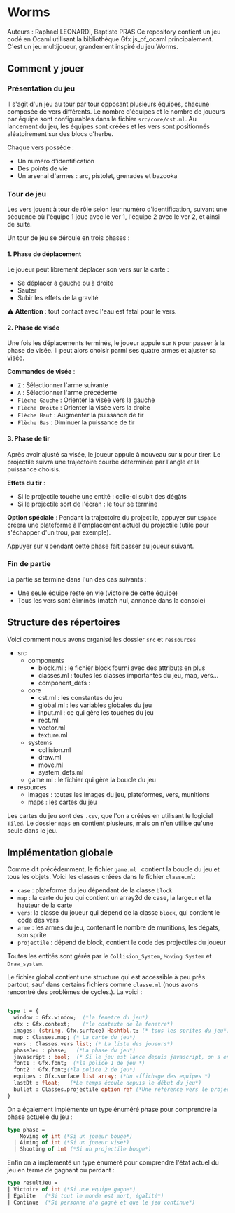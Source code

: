 # Worms

Auteurs : Raphael LEONARDI, Baptiste PRAS
Ce repository contient un jeu codé en Ocaml utilisant la bibliothèque Gfx js_of_ocaml principalement.
C'est un jeu multijoueur, grandement inspiré du jeu Worms.
## Comment y jouer

### Présentation du jeu

Il s'agit d'un jeu au tour par tour opposant plusieurs équipes, chacune composée de vers différents. Le nombre d'équipes et le nombre de joueurs par équipe sont configurables dans le fichier `src/core/cst.ml`. Au lancement du jeu, les équipes sont créées et les vers sont positionnés aléatoirement sur des blocs d'herbe.

Chaque vers possède :
- Un numéro d'identification
- Des points de vie
- Un arsenal d'armes : arc, pistolet, grenades et bazooka

### Tour de jeu

Les vers jouent à tour de rôle selon leur numéro d'identification, suivant une séquence où l'équipe 1 joue avec le ver 1, l'équipe 2 avec le ver 2, et ainsi de suite.

Un tour de jeu se déroule en trois phases :

#### 1. Phase de déplacement

Le joueur peut librement déplacer son vers sur la carte :
- Se déplacer à gauche ou à droite
- Sauter
- Subir les effets de la gravité

⚠️ **Attention** : tout contact avec l'eau est fatal pour le vers.

#### 2. Phase de visée

Une fois les déplacements terminés, le joueur appuie sur `N` pour passer à la phase de visée. Il peut alors choisir parmi ses quatre armes et ajuster sa visée.

**Commandes de visée** :
- `Z` : Sélectionner l'arme suivante
- `A` : Sélectionner l'arme précédente
- `Flèche Gauche` : Orienter la visée vers la gauche
- `Flèche Droite` : Orienter la visée vers la droite
- `Flèche Haut` : Augmenter la puissance de tir
- `Flèche Bas` : Diminuer la puissance de tir

#### 3. Phase de tir

Après avoir ajusté sa visée, le joueur appuie à nouveau sur `N` pour tirer. Le projectile suivra une trajectoire courbe déterminée par l'angle et la puissance choisis.

**Effets du tir** :
- Si le projectile touche une entité : celle-ci subit des dégâts
- Si le projectile sort de l'écran : le tour se termine

**Option spéciale** : Pendant la trajectoire du projectile, appuyer sur `Espace` créera une plateforme à l'emplacement actuel du projectile (utile pour s'échapper d'un trou, par exemple).

Appuyer sur `N` pendant cette phase fait passer au joueur suivant.

### Fin de partie

La partie se termine dans l'un des cas suivants :
- Une seule équipe reste en vie (victoire de cette équipe)
- Tous les vers sont éliminés (match nul, annoncé dans la console)




## Structure des répertoires 

Voici comment nous avons organisé les dossier `src` et `ressources `

* src
	* components
		* block.ml     : le fichier block fourni avec des attributs en plus
		* classes.ml   : toutes les classes importantes du jeu, map, vers...
		* component_defs : 
	* core
		* cst.ml       :  les constantes du jeu
		* global.ml    :   les variables globales du jeu
		* input.ml     : ce qui gère les touches du jeu
		* rect.ml      
		* vector.ml
		* texture.ml
	* systems
		* collision.ml
		* draw.ml
		* move.ml
		* system_defs.ml
	* game.ml :  le fichier qui gère la boucle du jeu
* resources
	* images : toutes les images du jeu, plateformes, vers, munitions
	* maps :  les cartes du jeu

Les cartes du jeu sont des `.csv`, que l'on a créées en utilisant le logiciel `Tiled`. Le dossier `maps` en contient plusieurs, mais on n'en utilise qu'une seule dans le jeu.


## Implémentation globale

Comme dit précédemment, le fichier `game.ml ` contient la boucle du jeu et tous les objets. Voici les classes créées  dans le fichier `classe.ml`: 

- `case` : plateforme du jeu dépendant de la classe `block`
- `map` : la carte du jeu qui contient un array2d de case, la largeur et la hauteur de la carte
- `vers`: la classe du joueur qui dépend de la classe `block`, qui contient le code des vers
- ` arme ` : les armes du jeu, contenant le nombre de munitions, les dégats, son sprite
- `projectile` : dépend de block, contient le code des projectiles du joueur

Toutes les entités sont gérés par le `Collision_System`, `Moving System` et `Draw_system`.

Le fichier global contient une structure qui est accessible à peu près partout, sauf dans certains fichiers comme `classe.ml` (nous avons rencontré des problèmes de cycles.). La voici :

``` ocaml

type t = {
  window : Gfx.window;  (*la fenetre du jeu*)
  ctx : Gfx.context;    (*le contexte de la fenetre*)
  images: (string, Gfx.surface) Hashtbl.t; (* tous les sprites du jeu*)
  map : Classes.map; (* La carte du jeu*)
  vers : Classes.vers list; (* La liste des joueurs*)
  phaseJeu : phase;   (*La phase du jeu*)
  javascript : bool;  (* Si le jeu est lance depuis javascript, on s en sert car il y a des légères différences*)
  font1 : Gfx.font;  (*la police 1 de jeu *)
  font2 : Gfx.font;(*la police 2 de jeu*)
  equipes : Gfx.surface list array; (*Un affichage des equipes *)
  lastDt : float;   (*Le temps écoule depuis le début du jeu*)
  bullet : Classes.projectile option ref (*Une référence vers le projectile actuel du jeu*)
}

```

On a également implémente un type énuméré phase pour comprendre la phase actuelle du jeu : 

```ocaml
type phase = 
    Moving of int (*Si un joueur bouge*)
  | Aiming of int (*Si un joueur vise*)
  | Shooting of int (*Si un projectile bouge*)
```

Enfin on a implémenté un type énuméré pour comprendre l'état actuel du jeu en terme de gagnant ou perdant :
```ocaml
type resultJeu =
| Victoire of int (*Si une equipe gagne*)
| Egalite   (*Si tout le monde est mort, égalité*)
| Continue  (*Si personne n'a gagné et que le jeu continue*)
```

